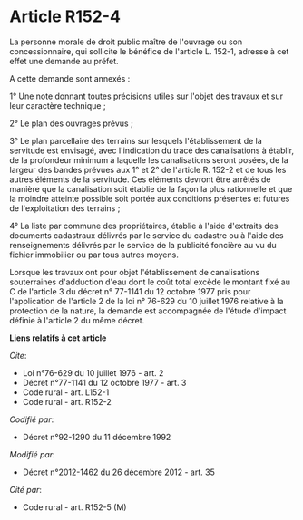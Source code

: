 # Article R152-4

La personne morale de droit public maître de l'ouvrage ou son concessionnaire, qui sollicite le bénéfice de l'article L.
152-1, adresse à cet effet une demande au préfet. 

A cette demande sont annexés : 

1° Une note donnant toutes précisions utiles sur l'objet des travaux et sur leur caractère technique ; 

2° Le plan des ouvrages prévus ; 

3° Le plan parcellaire des terrains sur lesquels l'établissement de la servitude est envisagé, avec l'indication du tracé des
canalisations à établir, de la profondeur minimum à laquelle les canalisations seront posées, de la largeur des bandes
prévues aux 1° et 2° de l'article R. 152-2 et de tous les autres éléments de la servitude. Ces éléments devront être arrêtés
de manière que la canalisation soit établie de la façon la plus rationnelle et que la moindre atteinte possible soit portée
aux conditions présentes et futures de l'exploitation des terrains ; 

4° La liste par commune des propriétaires, établie à l'aide d'extraits des documents cadastraux délivrés par le service du
cadastre ou à l'aide des renseignements délivrés par le service de la publicité foncière au vu du fichier immobilier ou par
tous autres moyens. 

Lorsque les travaux ont pour objet l'établissement de canalisations souterraines d'adduction d'eau dont le coût total excède
le montant fixé au C de l'article 3 du décret n° 77-1141 du 12 octobre 1977 pris pour l'application de l'article 2 de la loi
n° 76-629 du 10 juillet 1976 relative à la protection de la nature, la demande est accompagnée de l'étude d'impact définie à
l'article 2 du même décret.

**Liens relatifs à cet article**

_Cite_:

  - Loi n°76-629 du 10 juillet 1976 - art. 2
  - Décret n°77-1141 du 12 octobre 1977 - art. 3
  - Code rural - art. L152-1
  - Code rural - art. R152-2

_Codifié par_:

  - Décret n°92-1290 du 11 décembre 1992

_Modifié par_:

  - Décret n°2012-1462 du 26 décembre 2012 - art. 35

_Cité par_:

  - Code rural - art. R152-5 (M)
